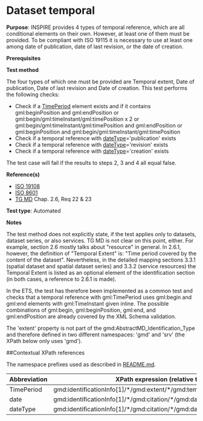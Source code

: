 # Dataset temporal

**Purpose**: INSPIRE provides 4 types of temporal reference, which are all conditional elements on their own. However, at least one of them must be provided. To be compliant with ISO 19115 it is necessary to use at least one among date of publication, date of last revision, or the date of creation.

**Prerequisites**

**Test method**

The four types of which one must be provided are Temporal extent, Date of publication, Date of last revision and Date of creation. This test performs the following checks:
* Check if a [TimePeriod](#period) element exists and if it contains gml:beginPosition and gml:endPosition or gml:begin/gml:timeInstant/gml:timePosition x 2 or gml:begin/gml:timeInstant/gml:timePosition and gml:endPosition or gml:beginPosition and gml:begin/gml:timeInstant/gml:timePosition
* Check if a temporal reference with [dateType](#dateType)='publication' exists
* Check if a temporal reference with [dateType](#dateType)='revision' exists
* Check if a temporal reference with [dateType](#dateType)='creation' exists

The test case will fail if the results to steps 2, 3 and 4 all equal false.

**Reference(s)**

* [ISO 19108](./README#ref_ISO_19108)
* [ISO 8601](./README#ref_ISO_8601)
* [TG MD](./README#ref_TG_MD) Chap. 2.6, Req 22 & 23

**Test type**: Automated

**Notes**

The test method does not explicitly state, if the test applies only to datasets, dataset series, or also services. TG MD is not clear on this point, either. For example, section 2.6 mostly talks about "resource" in general. In 2.6.1, however, the definition of "Temporal Extent" is: "Time period covered by the content of the dataset".  Nevertheless, in the detailed mapping sections 3.3.1 (spatial dataset and spatial dataset series) and 3.3.2 (service resources) the Temporal Extent is listed as an optional element of the identification section (in both cases, a reference to 2.6.1 is made).

In the ETS, the test has therefore been implemented as a common test and checks that a temporal reference with gml:TimePeriod uses gml:begin and gml:end elements with gml:TimeInstant given inline. The possible combinations of gml:begin, gml:beginPosition, gml:end, and gml:endPosition are already covered by the XML Schema validation.

The 'extent' property is not part of the gmd:AbstractMD_Identification_Type and therefore defined in two different namespaces: 'gmd' and 'srv' (the XPath below only uses 'gmd').

##Contextual XPath references

The namespace prefixes used as described in [README.md](./README#namespaces).

Abbreviation                                   |  XPath expression (relative to gmd:MD_Metadata)
-----------------------------------------------| -------------------------------------------------------------------------
<a name="period"></a> TimePeriod   | gmd:identificationInfo[1]/\*/gmd:extent/\*/gmd:temporalElement/\*/gmd:extent/gml:TimePeriod
<a name="date"></a> date   | gmd:identificationInfo[1]/\*/gmd:citation/\*/gmd:date
<a name="dateType"></a> dateType   | gmd:identificationInfo[1]/\*/gmd:citation/\*/gmd:date/\*/gmd:dateType
